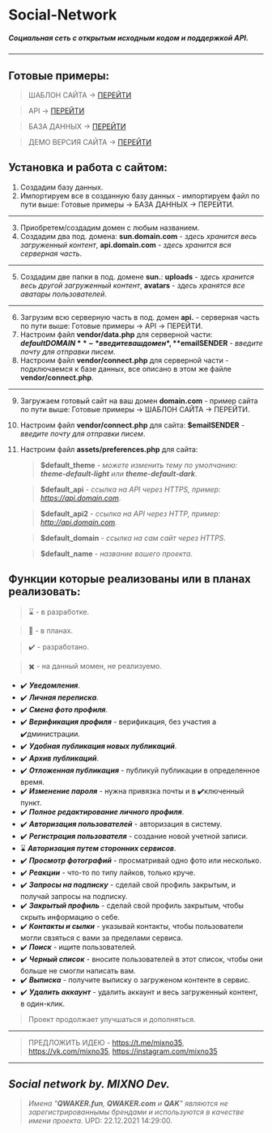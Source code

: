 # Social-Network

##### Социальная сеть с открытым исходным кодом и поддержкой API.

---

## Готовые примеры:

> ШАБЛОН САЙТА -> [ПЕРЕЙТИ](/qwaker.fun/www)

> API -> [ПЕРЕЙТИ](/api.qwaker.fun/www)

> БАЗА ДАННЫХ -> [ПЕРЕЙТИ](/qak.sql)

> ДЕМО ВЕРСИЯ САЙТА -> [ПЕРЕЙТИ](https://qwaker.fun)

## Установка и работа с сайтом:
1. Создадим базу данных.
2. Импортируем все в созданную базу данных - импортируем файл по пути выше: Готовые примеры -> БАЗА ДАННЫХ -> ПЕРЕЙТИ.
---
3. Приобретем/создадим домен с любым названием.
4. Создадим два под. домена: **sun.domain.com** - *здесь хранится весь загруженный контент*, **api.domain.com** - *здесь хранится вся серверная часть*.
---
5. Создадим две папки в под. домене **sun.**: **uploads** - *здесь хранится весь другой загруженный контент*, **avatars** - *здесь хранятся все аватары пользователей*.
---
6. Загрузим всю серверную часть в под. домен **api.** - серверная часть по пути выше: Готовые примеры -> API -> ПЕРЕЙТИ.
7. Настроим файл **vendor/data.php** для серверной части: **$defaultDOMAIN** - *введите ваш домен*, **$emailSENDER** - *введите почту для отправки писем*.
8. Настроим файл **vendor/connect.php** для серверной части - подключаемся к базе данных, все описано в этом же файле **vendor/connect.php**.
---
9. Загружаем готовый сайт на ваш домен **domain.com** - пример сайта по пути выше: Готовые примеры -> ШАБЛОН САЙТА -> ПЕРЕЙТИ.
10. Настроим файл **vendor/connect.php** для сайта: **$emailSENDER** - *введите почту для отправки писем*.
11. Настроим файл **assets/preferences.php** для сайта:
 
    > **$default_theme** - *можете изменить тему по умолчанию:  **theme-default-light** или **theme-default-dark***.

    > **$default_api** - *ссылка на API через HTTPS, пример: https://api.domain.com*.

    > **$default_api2** - *ссылка на API через HTTP, пример: http://api.domain.com*.

    > **$default_domain** - *ссылка на сам сайт через HTTPS*.

    > **$default_name** - *название вашего проекта*.





## Функции которые реализованы или в планах реализовать:
> :hourglass: - в разработке.

> :pencil: - в планах.

> :heavy_check_mark: - разработано.

> :heavy_multiplication_x: - на данный момен, не реализуемо.

- :heavy_check_mark: ***Уведомления***.
- :heavy_check_mark: ***Личная переписка***.
- :heavy_check_mark: ***Смена фото профиля***.
- :heavy_check_mark: ***Верификация профиля*** - верификация, без участия а :heavy_check_mark:дминистрации.
- :heavy_check_mark: ***Удобная публикация новых публикаций***.
- :heavy_check_mark: ***Архив публикаций***.
- :heavy_check_mark: ***Отложенная публикация*** - публикуй публикации в определенное время.
- :heavy_check_mark: ***Изменение пароля*** - нужна привязка почты и в :heavy_check_mark:ключенный пункт.
- :heavy_check_mark:  ***Полное редактирование личного профиля***.
- :heavy_check_mark: ***Авторизация пользователей*** - авторизация в систему.
- :heavy_check_mark: ***Регистрация пользователя*** - создание новой учетной записи.
- :hourglass: ***Авторизация путем сторонних сервисов***.
- :heavy_check_mark: ***Просмотр фотографий*** - просматривай одно фото или несколько.
- :heavy_check_mark: ***Реакции*** - что-то по типу лайков, только круче.
- :heavy_check_mark: ***Запросы на подписку*** - сделай свой профиль закрытым, и получай запросы на подписку.
- :heavy_check_mark: ***Закрытый профиль*** - сделай свой профиль закрытым, чтобы скрыть информацию о себе.
- :heavy_check_mark: ***Контакты и сылки*** - указывай контакты, чтобы пользователи могли свзяться с вами за пределами сервиса.
- :heavy_check_mark: ***Поиск*** - ищите пользователей.
- :heavy_check_mark: ***Черный список*** - вносите пользователей в этот список, чтобы они больше не смогли написать вам.
- :heavy_check_mark: ***Выписка*** - получите выписку о загруженом контенте в сервис.
- :heavy_check_mark: ***Удалить аккаунт*** - удалить аккаунт и весь загруженный контент, в один-клик.

> Проект продолжает улучшаться и дополняться.

---

> ПРЕДЛОЖИТЬ ИДЕЮ - <https://t.me/mixno35>, <https://vk.com/mixno35>, <https://instagram.com/mixno35>

---

*Social network by. MIXNO Dev.*
-
> *Имена "**QWAKER.fun**, **QWAKER.com** и **QAK**" являются не зарегистрированнымы брендами и используются в качестве имени проекта.* UPD: 22.12.2021 14:29:00.